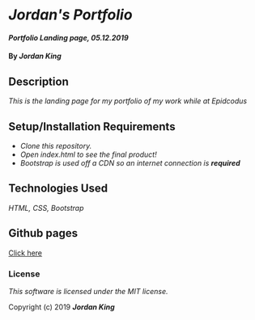 # _Jordan's Portfolio_

#### _Portfolio Landing page, 05.12.2019_

#### By _**Jordan King**_

## Description

_This is the landing page for my portfolio of my work while at Epidcodus_

## Setup/Installation Requirements

* _Clone this repository._
* _Open index.html to see the final product!_
* _Bootstrap is used off a CDN so an internet connection is **required**_

## Technologies Used

_HTML, CSS, Bootstrap_

## Github pages

[Click here](https://github.com/jking1728/portfolio/releases)

### License

*This software is licensed under the MIT license.*

Copyright (c) 2019 **_Jordan King_**
